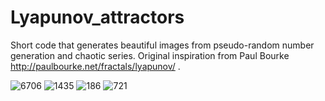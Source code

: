 # Lyapunov_attractors
Short code that generates beautiful images from pseudo-random number generation and chaotic series.
Original inspiration from Paul Bourke http://paulbourke.net/fractals/lyapunov/ .

![6706](https://user-images.githubusercontent.com/69993865/149515147-b792b61c-4214-4558-abd6-ffe1f9c3deb3.jpg)
![1435](https://user-images.githubusercontent.com/69993865/149515241-e1f2806d-c1f5-4d98-83e3-6fe8d0332ffc.jpg)
![186](https://user-images.githubusercontent.com/69993865/149515286-e6333d5d-3ab1-4633-ba38-826a75f38536.jpg)
![721](https://user-images.githubusercontent.com/69993865/149515304-ae37f3d8-8e63-4db1-a26f-1cc9ba9a869b.jpg)
